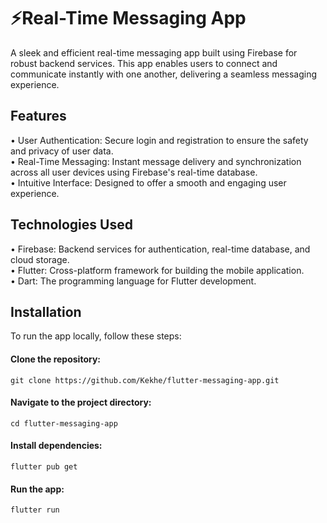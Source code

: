 # ⚡**Real-Time Messaging App**
A sleek and efficient real-time messaging app built using Firebase for robust backend services. This app enables users to connect and communicate instantly with one another, delivering a seamless messaging experience.

## **Features**  
• User Authentication: Secure login and registration to ensure the safety and privacy of user data.  
• Real-Time Messaging: Instant message delivery and synchronization across all user devices using Firebase's real-time database.  
• Intuitive Interface: Designed to offer a smooth and engaging user experience.  

## **Technologies Used**  
• Firebase: Backend services for authentication, real-time database, and cloud storage.  
• Flutter: Cross-platform framework for building the mobile application.  
• Dart: The programming language for Flutter development.  
 
## Installation  
To run the app locally, follow these steps:  

#### Clone the repository:  
    git clone https://github.com/Kekhe/flutter-messaging-app.git  
    
#### Navigate to the project directory:  
    cd flutter-messaging-app  
    
#### Install dependencies:  
    flutter pub get  
    
#### Run the app:  
    flutter run  
